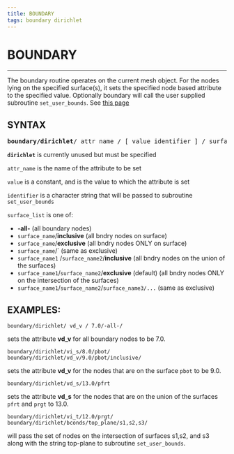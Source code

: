 ```yaml
---
title: BOUNDARY 
tags: boundary dirichlet  
---
```


# BOUNDARY

-------------------

The boundary routine operates on the current mesh object. For the
nodes lying on the specified surface(s), it sets the specified node
based attribute to the specified value. Optionally boundary will
call the user supplied subroutine `set_user_bounds`.
See [this page](https://lanl.github.io/LaGriT/pages/docs/miscell.md) 

## SYNTAX

<pre>
<b>boundary/dirichlet</b>/ attr_name / [ value identifier ] / surface_list
</pre>


**`dirichlet`**  is currently unused but must be specified

`attr_name`  is the name of the attribute to be set

`value`      is a constant, and is the value to which the attribute is set

`identifier` is a character string that will be passed to subroutine `set_user_bounds`


`surface_list` is one of:
  
* **-all-** (all boundary nodes)
* `surface_name`/**inclusive** (all bndry nodes on surface)
* `surface_name`/**exclusive** (all bndry nodes ONLY on surface)
* `surface_name`/` (same as exclusive)
* `surface_name1` /`surface_name2`/**inclusive** (all bndry nodes on the union of the surfaces)
* `surface_name1`/`surface_name2`/**exclusive** (default) (all bndry nodes ONLY on the intersection of the surfaces)
* `surface_name1`/`surface_name2`/`surface_name3/...` (same as exclusive)

 
## EXAMPLES:

```
boundary/dirichlet/ vd_v / 7.0/-all-/
```

sets the attribute **vd_v** for all boundary nodes to be 7.0.

```
boundary/dirichlet/vi_s/8.0/pbot/
boundary/dirichlet/vd_v/9.0/pbot/inclusive/
```
sets the attribute **vd_v** for the nodes that are on the surface `pbot` to be 9.0.

```
boundary/dirichlet/vd_s/13.0/pfrt
```
sets the attribute **vd_s** for the nodes that are on the union of the surfaces `pfrt` and `prgt` to 13.0.

```
boundary/dirichlet/vi_t/12.0/prgt/
boundary/dirichlet/bconds/top_plane/s1,s2,s3/
```

will pass the set of nodes on the intersection of surfaces s1,s2, and s3 along with the string top-plane to subroutine `set_user_bounds`.


